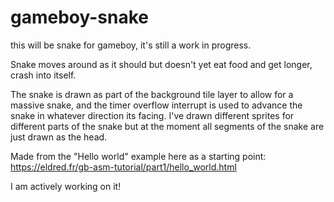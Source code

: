# gameboy-snake
this will be snake for gameboy, it's still a work in progress.

Snake moves around as it should but doesn't yet eat food and get longer, crash into itself.

The snake is drawn as part of the background tile layer to allow for a massive snake, and the timer overflow interrupt is used to advance the snake in whatever direction its facing. I've drawn different sprites for different parts of the snake but at the moment all segments of the snake are just drawn as the head.

Made from the "Hello world" example here as a starting point: https://eldred.fr/gb-asm-tutorial/part1/hello_world.html

I am actively working on it!
